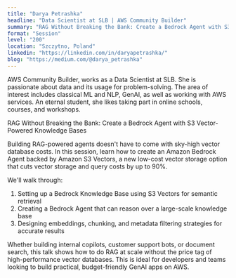 ```yaml
---
title: "Darya Petrashka"
headline: "Data Scientist at SLB | AWS Community Builder"
summary: "RAG Without Breaking the Bank: Create a Bedrock Agent with S3 Vector-Powered Knowledge Bases"
format: "Session"
level: "200"
location: "Szczytno, Poland"
linkedin: "https://linkedin.com/in/daryapetrashka/"
blog: "https://medium.com/@darya_petrashka"
---
```


AWS Community Builder, works as a Data Scientist at SLB. She is passionate about data and its usage for problem-solving. The area of interest includes classical ML and NLP, GenAI, as well as working with AWS services. An eternal student, she likes taking part in online schools, courses, and workshops.

RAG Without Breaking the Bank: Create a Bedrock Agent with S3 Vector-Powered Knowledge Bases

Building RAG-powered agents doesn't have to come with sky-high vector database costs. In this session, learn how to create an Amazon Bedrock Agent backed by Amazon S3 Vectors, a new low-cost vector storage option that cuts vector storage and query costs by up to 90%.

We'll walk through:
1. Setting up a Bedrock Knowledge Base using S3 Vectors for semantic retrieval
2. Creating a Bedrock Agent that can reason over a large-scale knowledge base
3. Designing embeddings, chunking, and metadata filtering strategies for accurate results

Whether building internal copilots, customer support bots, or document search, this talk shows how to do RAG at scale without the price tag of high-performance vector databases.
This is ideal for developers and teams looking to build practical, budget-friendly GenAI apps on AWS.
